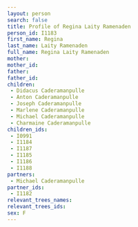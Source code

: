 ```yaml
---
layout: person
search: false
title: Profile of Regina Laity Ramenaden
person_id: I1183
first_name: Regina
last_name: Laity Ramenaden
full_name: Regina Laity Ramenaden
mother: 
mother_id: 
father: 
father_id: 
children:
 - Didacus Caderamanpulle
 - Anton Caderamanpulle
 - Joseph Caderamanpulle
 - Marlene Caderamanpulle
 - Michael Caderamanpulle
 - Charmaine Caderamanpulle
children_ids:
 - I0991
 - I1184
 - I1187
 - I1185
 - I1186
 - I1188
partners:
 - Michael Caderamanpulle
partner_ids:
 - I1182
relevant_trees_names:
relevant_trees_ids:
sex: F
---
```


